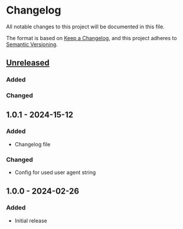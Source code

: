 # Changelog

All notable changes to this project will be documented in this file.

The format is based on [Keep a Changelog](https://keepachangelog.com/en/1.1.0/),
and this project adheres to [Semantic Versioning](https://semver.org/spec/v2.0.0.html).

## [Unreleased]
### Added
### Changed

## 1.0.1 - 2024-15-12
### Added
- Changelog file
### Changed
- Config for used user agent string

## 1.0.0 - 2024-02-26
### Added
- Initial release

[unreleased]: https://github.com/collabpl/magento2-module-recaptcha-page-speed-improvement/compare/1.0.1...HEAD
[1.0.1]: https://github.com/collabpl/magento2-module-recaptcha-page-speed-improvement/releases/tag/1.0.0...1.0.1
[1.0.0]: https://github.com/collabpl/magento2-module-recaptcha-page-speed-improvement/releases/tag/1.0.0

